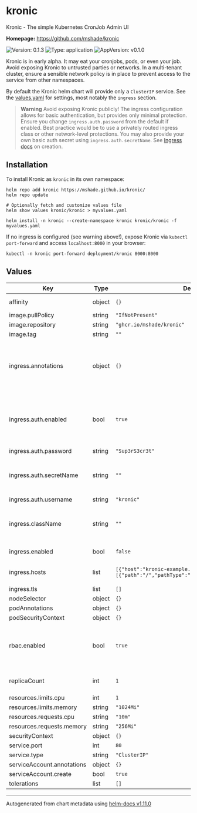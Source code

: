 # kronic

Kronic - The simple Kubernetes CronJob Admin UI

**Homepage:** <https://github.com/mshade/kronic>

![Version: 0.1.3](https://img.shields.io/badge/Version-0.1.3-informational?style=flat-square) ![Type: application](https://img.shields.io/badge/Type-application-informational?style=flat-square) ![AppVersion: v0.1.0](https://img.shields.io/badge/AppVersion-v0.1.0-informational?style=flat-square)

Kronic is in early alpha. It may eat your cronjobs, pods, or even your job.
Avoid exposing Kronic to untrusted parties or networks.
In a multi-tenant cluster, ensure a sensible network policy is in place to prevent access to the service from other namespaces.

By default the Kronic helm chart will provide only a `ClusterIP` service. See the [values.yaml](./chart/kronic/values.yaml) for settings,
most notably the `ingress` section.

> **Warning**
> Avoid exposing Kronic publicly! The ingress configuration allows for basic authentication, but
> provides only minimal protection. Ensure you change `ingress.auth.password` from the default if enabled.
> Best practice would be to use a privately routed ingress class or other network-level protections.
> You may also provide your own basic auth secret using `ingress.auth.secretName`. See [Ingress docs](https://kubernetes.github.io/ingress-nginx/examples/auth/basic/) on creation.

## Installation

To install Kronic as `kronic` in its own namespace:

```
helm repo add kronic https://mshade.github.io/kronic/
helm repo update

# Optionally fetch and customize values file
helm show values kronic/kronic > myvalues.yaml

helm install -n kronic --create-namespace kronic kronic/kronic -f myvalues.yaml
```

If no ingress is configured (see warning above!), expose Kronic via `kubectl port-forward` and access `localhost:8000` in your browser:

```
kubectl -n kronic port-forward deployment/kronic 8000:8000
```

## Values

| Key | Type | Default | Description |
|-----|------|---------|-------------|
| affinity | object | `{}` | Provide scheduling affinity selectors |
| image.pullPolicy | string | `"IfNotPresent"` |  |
| image.repository | string | `"ghcr.io/mshade/kronic"` |  |
| image.tag | string | `""` |  |
| ingress.annotations | object | `{}` | Additional annotations for ingress. Use to configure more advanced auth or controllers other than ingress-nginx |
| ingress.auth.enabled | bool | `true` | Enable basic auth for ingress-nginx. For other auth types or ingress controllers, annotate manually as needed |
| ingress.auth.password | string | `"Sup3rS3cr3t"` |  |
| ingress.auth.secretName | string | `""` | Use a pre-existing secret for basic auth to avoid setting password in helm values |
| ingress.auth.username | string | `"kronic"` |  |
| ingress.className | string | `""` | The ingressClassName to use for Kronic. Avoid exposing publicly! |
| ingress.enabled | bool | `false` | Expose Kronic via Ingress |
| ingress.hosts | list | `[{"host":"kronic-example.local","paths":[{"path":"/","pathType":"ImplementationSpecific"}]}]` | the ingress hostname(s) for Kronic |
| ingress.tls | list | `[]` |  |
| nodeSelector | object | `{}` |  |
| podAnnotations | object | `{}` |  |
| podSecurityContext | object | `{}` |  |
| rbac.enabled | bool | `true` | Create ClusterRole and ClusterRoleBindings for default cronjob/job/pod permissions |
| replicaCount | int | `1` | Number of replicas in deployment - min 2 for HA |
| resources.limits.cpu | int | `1` |  |
| resources.limits.memory | string | `"1024Mi"` |  |
| resources.requests.cpu | string | `"10m"` |  |
| resources.requests.memory | string | `"256Mi"` |  |
| securityContext | object | `{}` |  |
| service.port | int | `80` |  |
| service.type | string | `"ClusterIP"` |  |
| serviceAccount.annotations | object | `{}` |  |
| serviceAccount.create | bool | `true` |  |
| tolerations | list | `[]` |  |

----------------------------------------------
Autogenerated from chart metadata using [helm-docs v1.11.0](https://github.com/norwoodj/helm-docs/releases/v1.11.0)